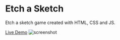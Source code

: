 # Etch a Sketch

Etch a sketch game created with HTML, CSS and JS.

[Live Demo](https://joshlitam.github.io/etch-a-sketch/)
![screenshot](https://github.com/joshlitam/etch-a-sketch/assets/74515811/41df847b-c08b-4fa5-a17d-5de97bcaa6cf)
